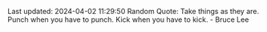 Last updated: 2024-04-02 11:29:50
Random Quote: Take things as they are. Punch when you have to punch. Kick when you have to kick. - Bruce Lee